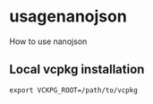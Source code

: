 # usagenanojson
How to use nanojson


## Local vcpkg installation

```commandLine
export VCKPG_ROOT=/path/to/vcpkg
```
